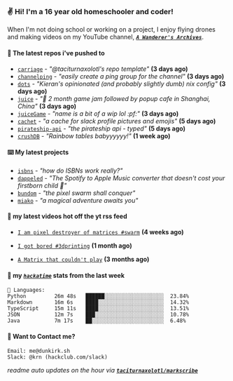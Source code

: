 ### ✌️ Hi! I'm a 16 year old homeschooler and coder!

When I'm not doing school or working on a project, I enjoy flying drones and making videos on my YouTube channel, [**_`A Wanderer's Archives`_**](https://youtube.com/@wanderer.archives).

#### 👷 The latest repos i've pushed to

- [`carriage`](https://github.com/taciturnaxolotl/carriage) - _"@taciturnaxolotl's repo template"_ **(3 days ago)**
- [`channelping`](https://github.com/taciturnaxolotl/channelping) - _"easily create a ping group for the channel"_ **(3 days ago)**
- [`dots`](https://github.com/taciturnaxolotl/dots) - _"Kieran's opinionated (and probably slightly dumb) nix config"_ **(3 days ago)**
- [`juice`](https://github.com/hackclub/juice) - _"🧃 2 month game jam followed by popup cafe in Shanghai, China"_ **(3 days ago)**
- [`juiceGame`](https://github.com/felixgao-0/juiceGame) - _"name is a bit of a wip lol :pf:"_ **(3 days ago)**
- [`cachet`](https://github.com/taciturnaxolotl/cachet) - _"a cache for slack profile pictures and emojis"_ **(5 days ago)**
- [`pirateship-api`](https://github.com/taciturnaxolotl/pirateship-api) - _"the pirateship api - typed"_ **(5 days ago)**
- [`crushDB`](https://github.com/taciturnaxolotl/crushDB) - _"Rainbow tables babyyyyyy!"_ **(1 week ago)**

#### ⌨️ My latest projects

- [`isbns`](https://github.com/taciturnaxolotl/isbns) - _"how do ISBNs work really?"_
- [`dappeled`](https://github.com/taciturnaxolotl/dappeled) - _"The Spotify to Apple Music converter that doesn't cost your firstborn child 🍏"_
- [`bundom`](https://github.com/taciturnaxolotl/bundom) - _"the pixel swarm shall conquer"_
- [`miako`](https://github.com/taciturnaxolotl/miako) - _"a magical adventure awaits you"_

#### 🍿 my latest videos hot off the yt rss feed

- [`I am pixel destroyer of matrices #swarm`](https://www.youtube.com/watch?v=bh3vvy5NyKg) **(4 weeks ago)**

- [`I got bored #3dprinting`](https://www.youtube.com/watch?v=59f5n1NeItE) **(1 month ago)**

- [`A Matrix that couldn't play`](https://www.youtube.com/watch?v=NodwjZF7uZw) **(3 months ago)**



#### 📡 my [_`hackatime`_](https://waka.hackclub.com) stats from the last week

```text
💾 Languages:
Python         26m 48s   ██████░░░░░░░░░░░░░░░░░░░  23.84%
Markdown       16m 6s    ████░░░░░░░░░░░░░░░░░░░░░  14.32%
TypeScript     15m 11s   ████░░░░░░░░░░░░░░░░░░░░░  13.51%
JSON           12m 7s    ███░░░░░░░░░░░░░░░░░░░░░░  10.78%
Java           7m 17s    ██░░░░░░░░░░░░░░░░░░░░░░░  6.48%
```

#### 📮 Want to Contact me?

```text
Email: me@dunkirk.sh
Slack: @krn (hackclub.com/slack)
```

_readme auto updates on the hour via [**`taciturnaxolotl/markscribe`**](https://github.com/taciturnaxolotl/markscribe)_
